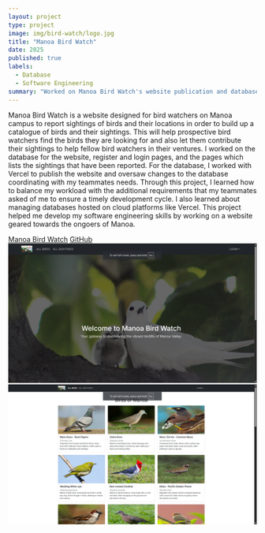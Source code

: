 ```yaml
---
layout: project
type: project
image: img/bird-watch/logo.jpg
title: "Manoa Bird Watch"
date: 2025
published: true
labels:
  - Database
  - Software Engineering
summary: "Worked on Manoa Bird Watch's website publication and database. A website designed by a team of students in ICS 314 to catalogue species of birds for bird watchers on the Manoa campus."
---
```


Manoa Bird Watch is a website designed for bird watchers on Manoa campus to report sightings of birds and their locations in order to build up a catalogue of birds and their sightings. This will help prospective bird watchers find the birds they are looking for and also let them contribute their sightings to help fellow bird watchers in their ventures. I worked on the database for the website, register and login pages, and the pages which lists the sightings that have been reported. For the database, I worked with Vercel to publish the website and oversaw changes to the database coordinating with my teammates needs. Through this project, I learned how to balance my workload with the additional requirements that my teammates asked of me to ensure a timely development cycle. I also learned about managing databases hosted on cloud platforms like Vercel. This project helped me develop my software engineering skills by working on a website geared towards the ongoers of Manoa.

<a href="https://m1-jeffrey8193s-projects.vercel.app/">Manoa Bird Watch</a>
<a href="https://github.com/manoa-bird-watch/manoa-bird-watch-app">GitHub</a>
<img src="img/bird-watch/home.png" alt="manoa-bird-watch-home-page" width="800">
<img src="img/bird-watch/birds.png" alt="manoa-bird-watch-birds" width="800">
